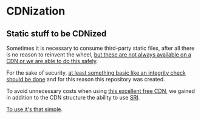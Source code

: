 # CDNization
## Static stuff to be CDNized

Sometimes it is necessary to consume third-party static files, after all there is no reason to reinvent the wheel, [but these are not always available on a CDN or we are able to do this safely](https://hacks.mozilla.org/2015/09/subresource-integrity-in-firefox-43/).

For the sake of security, [at least something basic like an integrity check should be done](https://developer.mozilla.org/en-US/docs/Web/Security/Subresource_Integrity) and for this reason this repository was created.

To avoid unnecessary costs when using [this excellent free CDN](https://www.jsdelivr.com/?docs=gh), we gained in addition to the CDN structure the ability to use [SRI](https://www.srihash.org/).

[To use it's that simple](https://www.jsdelivr.com/github).
